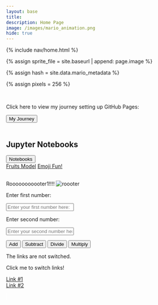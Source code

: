 ```yaml
---
layout: base
title: 
description: Home Page
image: /images/mario_animation.png
hide: true
---
```


<link href="https://stackpath.bootstrapcdn.com/bootstrap/4.5.2/css/bootstrap.min.css" rel="stylesheet">


<!-- Liquid:  statements -->

<!-- Include submenu from _includes to top of pages -->
{% include nav/home.html %}
<!--- Concatenation of site URL to frontmatter image  --->
{% assign sprite_file = site.baseurl | append: page.image %}
<!--- Has is a list variable containing mario metadata for sprite --->
{% assign hash = site.data.mario_metadata %}  
<!--- Size width/height of Sprit images --->
{% assign pixels = 256 %}

<!--- HTML for page contains <p> tag named "Mario" and class properties for a "sprite"  -->

<p id="mario" class="sprite"></p>
  
<!--- Embedded Cascading Style Sheet (CSS) rules, 
        define how HTML elements look 
--->
<style>

  /*CSS style rules for the id and class of the sprite...
  */
  .sprite {
    height: {{pixels}}px;
    width: {{pixels}}px;
    background-image: url('{{sprite_file}}');
    background-repeat: no-repeat;
  }

  /*background position of sprite element
  */
  #mario {
    background-position: calc({{animations[0].col}} * {{pixels}} * -1px) calc({{animations[0].row}} * {{pixels}}* -1px);
  }
</style>

<!--- Embedded executable code--->
<script>
  ////////// convert YML hash to javascript key:value objects /////////

  var mario_metadata = {}; //key, value object
  {% for key in hash %}  
  
  var key = "{{key | first}}"  //key
  var values = {} //values object
  values["row"] = {{key.row}}
  values["col"] = {{key.col}}
  values["frames"] = {{key.frames}}
  mario_metadata[key] = values; //key with values added

  {% endfor %}

  ////////// game object for player /////////

  class Mario {
    constructor(meta_data) {
      this.tID = null;  //capture setInterval() task ID
      this.positionX = 0;  // current position of sprite in X direction
      this.currentSpeed = 0;
      this.marioElement = document.getElementById("mario"); //HTML element of sprite
      this.pixels = {{pixels}}; //pixel offset of images in the sprite, set by liquid constant
      this.interval = 100; //animation time interval
      this.obj = meta_data;
      this.marioElement.style.position = "absolute";
    }

    animate(obj, speed) {
      let frame = 0;
      const row = obj.row * this.pixels;
      this.currentSpeed = speed;

      this.tID = setInterval(() => {
        const col = (frame + obj.col) * this.pixels;
        this.marioElement.style.backgroundPosition = `-${col}px -${row}px`;
        this.marioElement.style.left = `${this.positionX}px`;

        this.positionX += speed;
        frame = (frame + 1) % obj.frames;

        const viewportWidth = window.innerWidth;
        if (this.positionX > viewportWidth - this.pixels) {
          document.documentElement.scrollLeft = this.positionX - viewportWidth + this.pixels;
        }
      }, this.interval);
    }

    startWalking() {
      this.stopAnimate();
      this.animate(this.obj["Walk"], 3);
    }

    startRunning() {
      this.stopAnimate();
      this.animate(this.obj["Run1"], 6);
    }

    startPuffing() {
      this.stopAnimate();
      this.animate(this.obj["Puff"], 0);
    }

    startCheering() {
      this.stopAnimate();
      this.animate(this.obj["Cheer"], 0);
    }

    startFlipping() {
      this.stopAnimate();
      this.animate(this.obj["Flip"], 0);
    }

    startResting() {
      this.stopAnimate();
      this.animate(this.obj["Rest"], 0);
    }

    stopAnimate() {
      clearInterval(this.tID);
    }
  }

  const mario = new Mario(mario_metadata);

  ////////// event control /////////

  window.addEventListener("keydown", (event) => {
    if (event.key === "ArrowRight") {
      event.preventDefault();
      if (event.repeat) {
        mario.startCheering();
      } else {
        if (mario.currentSpeed === 0) {
          mario.startWalking();
        } else if (mario.currentSpeed === 3) {
          mario.startRunning();
        }
      }
    } else if (event.key === "ArrowLeft") {
      event.preventDefault();
      if (event.repeat) {
        mario.stopAnimate();
      } else {
        mario.startPuffing();
      }
    }
  });

  //touch events that enable animations
  window.addEventListener("touchstart", (event) => {
    event.preventDefault(); // prevent default browser action
    if (event.touches[0].clientX > window.innerWidth / 2) {
      // move right
      if (currentSpeed === 0) { // if at rest, go to walking
        mario.startWalking();
      } else if (currentSpeed === 3) { // if walking, go to running
        mario.startRunning();
      }
    } else {
      // move left
      mario.startPuffing();
    }
  });

  //stop animation on window blur
  window.addEventListener("blur", () => {
    mario.stopAnimate();
  });

  //start animation on window focus
  window.addEventListener("focus", () => {
     mario.startFlipping();
  });

  //start animation on page load or page refresh
  document.addEventListener("DOMContentLoaded", () => {
    // adjust sprite size for high pixel density devices
    const scale = window.devicePixelRatio;
    const sprite = document.querySelector(".sprite");
    sprite.style.transform = `scale(${0.2 * scale})`;
    mario.startResting();
  });

</script>
<br>
<div>
  <p>Click here to view my journey setting up GitHub Pages:</p>
  <a href="journey/">
  <button type="button" class="btn btn-success btn-lg" href="//journey/">My Journey</button>
  </a>
</div>
<br>


<div class="container mt-5">
    <h2>Jupyter Notebooks</h2>
    <div class="dropdown">
        <button class="btn btn-primary dropdown-toggle" type="button" id="dropdownMenuButton" data-toggle="dropdown" aria-haspopup="true" aria-expanded="false">
            Notebooks
        </button>
        <div class="dropdown-menu" aria-labelledby="dropdownMenuButton">
            <a class="dropdown-item" href="../adi_student/posts/fruits">Fruits Model</a>
            <a class="dropdown-item" href="posts/hello">Emoji Fun!</a>
        </div>
    </div>
</div>

<!-- Include Bootstrap JS and correct Popper.js version -->
<script src="https://code.jquery.com/jquery-3.5.1.slim.min.js"></script>
<script src="https://cdnjs.cloudflare.com/ajax/libs/popper.js/1.16.0/umd/popper.min.js"></script>
<script src="https://stackpath.bootstrapcdn.com/bootstrap/4.5.2/js/bootstrap.min.js"></script>

<br>

Rooooooooooter1!!!!
<img src="https://encrypted-tbn0.gstatic.com/images?q=tbn:ANd9GcTSMCjwqVaDSqOwzreh-JdJwm2h3885Qs-tJw&s" alt="roooter">

<!---addition calculator-->

<p>Enter first number: </p>
<input type="text" id="numInput1" placeholder="Enter your first number here: " class="form-control">

<p>Enter second number: </p>
<input type="text" id="numInput2" placeholder="Enter your second number here: " class="form-control">

<button onclick="addNumbers()" class="btn btn-success">Add</button>
<button onclick="subtractNumbers()" class="btn btn-success">Subtract</button>
<button onclick="divideNumbers()" class="btn btn-success">Divide</button>
<button onclick="multiplyNumbers()" class="btn btn-success">Multiply</button>

<p id="displayText"></p>

<script>
  function addNumbers() {
      // Get the values from the input fields
      let num1 = parseFloat(document.getElementById("numInput1").value);
      let num2 = parseFloat(document.getElementById("numInput2").value);

      // Check if the inputs are numbers
      if (isNaN(num1) || isNaN(num2)) {
          document.getElementById("displayText").innerText = "Please enter valid numbers.";
      } else {
          // Add the two numbers
          let sum = num1 + num2;

          document.getElementById("displayText").innerText = "The sum is: " + sum;
      }
  }

  function subtractNumbers() {
      // Get the values from the input fields
      let num1 = parseFloat(document.getElementById("numInput1").value);
      let num2 = parseFloat(document.getElementById("numInput2").value);

      // Check if the inputs are numbers
      if (isNaN(num1) || isNaN(num2)) {
          document.getElementById("displayText").innerText = "Please enter valid numbers.";
      } else {
          // Subtract the two numbers
          let difference = num1 - num2;

          document.getElementById("displayText").innerText = "The difference is: " + difference;
      }
  }

  function multiplyNumbers() {
      // Get the values from the input fields
      let num1 = parseFloat(document.getElementById("numInput1").value);
      let num2 = parseFloat(document.getElementById("numInput2").value);

      // Check if the inputs are numbers
      if (isNaN(num1) || isNaN(num2)) {
          document.getElementById("displayText").innerText = "Please enter valid numbers.";
      } else {
          // Multiply the two numbers
          let product = num1 * num2;

          document.getElementById("displayText").innerText = "The product is: " + product;
      }
  }

  function divideNumbers() {
      // Get the values from the input fields
      let num1 = parseFloat(document.getElementById("numInput1").value);
      let num2 = parseFloat(document.getElementById("numInput2").value);

      // Check if the inputs are numbers
      if (isNaN(num1) || isNaN(num2)) {
          document.getElementById("displayText").innerText = "Please enter valid numbers.";
      } else {
          // Check if the second number is zero
          if (num2 === 0) {
              document.getElementById("displayText").innerText = "Cannot divide by zero.";
          } else {
              // Divide the two numbers
              let quotient = num1 / num2;

              document.getElementById("displayText").innerText = "The quotient is: " + quotient;
          }
      }
  }

  function addNumbers() {
      // Get the values from the input fields
      let num1 = parseFloat(document.getElementById("numInput1").value);
      let num2 = parseFloat(document.getElementById("numInput2").value);

      // Check if the inputs are numbers
      if (isNaN(num1) || isNaN(num2)) {
          document.getElementById("displayText").innerText = "Please enter valid numbers.";
      } else {
          // Add the two numbers
          let sum = num1 + num2;

          document.getElementById("displayText").innerText = "The sum is: " + sum;
      }
  }

  function subtractNumbers() {
      // Get the values from the input fields
      let num1 = parseFloat(document.getElementById("numInput1").value);
      let num2 = parseFloat(document.getElementById("numInput2").value);

      // Check if the inputs are numbers
      if (isNaN(num1) || isNaN(num2)) {
          document.getElementById("displayText").innerText = "Please enter valid numbers.";
      } else {
          // Subtract the two numbers
          let difference = num1 - num2;

          document.getElementById("displayText").innerText = "The difference is: " + difference;
      }
  }

  function multiplyNumbers() {
      // Get the values from the input fields
      let num1 = parseFloat(document.getElementById("numInput1").value);
      let num2 = parseFloat(document.getElementById("numInput2").value);

      // Check if the inputs are numbers
      if (isNaN(num1) || isNaN(num2)) {
          document.getElementById("displayText").innerText = "Please enter valid numbers.";
      } else {
          // Multiply the two numbers
          let product = num1 * num2;

          document.getElementById("displayText").innerText = "The product is: " + product;
      }
  }

  function divideNumbers() {
      // Get the values from the input fields
      let num1 = parseFloat(document.getElementById("numInput1").value);
      let num2 = parseFloat(document.getElementById("numInput2").value);

      // Check if the inputs are numbers
      if (isNaN(num1) || isNaN(num2)) {
          document.getElementById("displayText").innerText = "Please enter valid numbers.";
      } else {
          // Check if the second number is zero
          if (num2 === 0) {
              document.getElementById("displayText").innerText = "Cannot divide by zero.";
          } else {
              // Divide the two numbers
              let quotient = num1 / num2;

              document.getElementById("displayText").innerText = "The quotient is: " + quotient;
          }
      }
  }
  </script>

<div id="paragraph">
      <p id="text">The links are not switched.</p>
      <a id="switchLinkButton" onclick="switchText()" target="_blank">Click me to switch links!</a>
  </div>
<script id="paragraph_text">
  function switchText() {
    let displayText = document.getElementById("text");
    let displayLink1 = document.getElementById("link1").href;
    let displayLink2 = document.getElementById("link2").href;
    let currentText = displayText.innerHTML;
    if (currentText === "The links are not switched.") {
      displayText.innerHTML = "Switched!";
      document.getElementById('link1').href = displayLink2;
      document.getElementById('link2').href = displayLink1;
    } else {
      displayText.innerHTML = "The links are not switched.";
    }
  }
</script>

<a id="link1" href="https://www.amromusic.com/clarinet-fingering-chart">Link #1</a><br>
<a id="link2" href="https://www.amromusic.com/saxophone-fingering-chart">Link #2</a>

<!-- <style>
    body {
        margin: 0;
        background-color: #000;
        display: flex;
        justify-content: center;
        align-items: center;
        height: 100vh;
    }
    canvas {
        border: 1px solid #fff;
    }
</style> -->

<style>
  canvas {
    border: 1px solid #fff;
  }
</style>

<script>
    window.onload = function() {
        var canvas = document.getElementById('gameCanvas');
        var ctx = canvas.getContext('2d');

        // Game variables
        var gridSize = 20; // Size of the grid cell
        var tileCount = canvas.width / gridSize;

        var snake = [];
        snake[0] = { x: 10, y: 10 }; // Start position in grid units
        var direction = { x: 0, y: 0 }; // Snake is not moving at start
        var food = { x: 15, y: 15 }; // Initial food position

        var gameStarted = false;

        document.addEventListener('keydown', keyDown);

        function keyDown(event) {
            switch(event.keyCode) {
                case 32: // Space bar
                    if (!gameStarted) {
                        gameStarted = true;
                        direction.x = 1; // Start moving to the right
                        gameLoop();
                    }
                    break;
                case 37: // Left arrow
                    if (direction.x !== 1) {
                        direction.x = -1;
                        direction.y = 0;
                    }
                    break;
                case 38: // Up arrow
                    if (direction.y !== 1) {
                        direction.x = 0;
                        direction.y = -1;
                    }
                    break;
                case 39: // Right arrow
                    if (direction.x !== -1) {
                        direction.x = 1;
                        direction.y = 0;
                    }
                    break;
                case 40: // Down arrow
                    if (direction.y !== -1) {
                        direction.x = 0;
                        direction.y = 1;
                    }
                    break;
            }
        }

        function gameLoop() {
            if (!gameStarted) return; // Stop the loop if game is not started

            update();
            draw();

            setTimeout(gameLoop, 100); // Game speed
        }

        function update() {
            // Move snake
            var headX = snake[0].x + direction.x;
            var headY = snake[0].y + direction.y;

            // Check for wall collision
            if (headX < 0) headX = tileCount - 1;
            if (headX >= tileCount) headX = 0;
            if (headY < 0) headY = tileCount - 1;
            if (headY >= tileCount) headY = 0;

            // Check for collision with self
            for (var i = 0; i < snake.length; i++) {
                if (snake[i].x === headX && snake[i].y === headY) {
                    // Game over
                    gameStarted = false;
                    alert("Game Over");
                    // Reset game
                    snake = [];
                    snake[0] = { x: 10, y: 10 };
                    direction = { x: 0, y: 0 };
                    food = { x: Math.floor(Math.random() * tileCount), y: Math.floor(Math.random() * tileCount) };
                    return;
                }
            }

            // Add new head to snake
            snake.unshift({ x: headX, y: headY });

            // Check for food collision
            if (headX === food.x && headY === food.y) {
                // Generate new food
                food = { x: Math.floor(Math.random() * tileCount), y: Math.floor(Math.random() * tileCount) };
            } else {
                // Remove tail
                snake.pop();
            }
        }

        function draw() {
            // Clear canvas
            ctx.fillStyle = '#000';
            ctx.fillRect(0, 0, canvas.width, canvas.height);

            // Draw snake
            ctx.fillStyle = '#0f0';
            for (var i = 0; i < snake.length; i++) {
                ctx.fillRect(snake[i].x * gridSize, snake[i].y * gridSize, gridSize - 2, gridSize - 2);
            }

            // Draw food
            ctx.fillStyle = '#f00';
            ctx.fillRect(food.x * gridSize, food.y * gridSize, gridSize - 2, gridSize - 2);
        }

    }
</script>

<canvas id="gameCanvas" width="400" height="400"></canvas>
